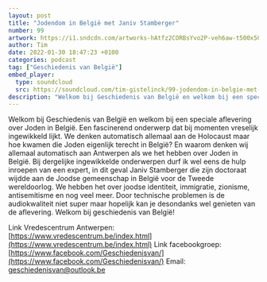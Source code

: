 ```yaml
---
layout: post
title: "Jodendom in België met Janiv Stamberger"
number: 99
artwork: https://i1.sndcdn.com/artworks-hAtfz2CORBsYvo2P-veh6aw-t500x500.jpg
author: Tim
date: 2022-01-30 18:47:23 +0100
categories: podcast
tag: ["Geschiedenis van België"]
embed_player:
  type: soundcloud
  src: https://soundcloud.com/tim-gistelinck/99-jodendom-in-belgie-met-janiv-stamberger
description: "Welkom bij Geschiedenis van België en welkom bij een speciale aflevering over Joden in België."
---
```

Welkom bij Geschiedenis van België en welkom bij een speciale aflevering over Joden in België. Een fascinerend onderwerp dat bij momenten vreselijk ingewikkeld lijkt. We denken automatisch allemaal aan de Holocaust maar hoe kwamen die Joden eigenlijk terecht in België? En waarom denken wij allemaal automatisch aan Antwerpen als we het hebben over Joden in België. Bij dergelijke ingewikkelde onderwerpen durf ik wel eens de hulp inroepen van een expert, in dit geval Janiv Stamberger die zijn doctoraat wijdde aan de Joodse gemeenschap in België voor de Tweede wereldoorlog. We hebben het over joodse identiteit, immigratie, zionisme, antisemitisme en nog veel meer. Door technische problemen is de audiokwaliteit niet super maar hopelijk kan je desondanks wel genieten van de aflevering. Welkom bij geschiedenis van België!

Link Vredescentrum Antwerpen: [https://www.vredescentrum.be/index.html](https://www.vredescentrum.be/index.html)
Link facebookgroep: [https://www.facebook.com/Geschiedenisvan/](https://www.facebook.com/Geschiedenisvan/)
Email: geschiedenisvan@outlook.be